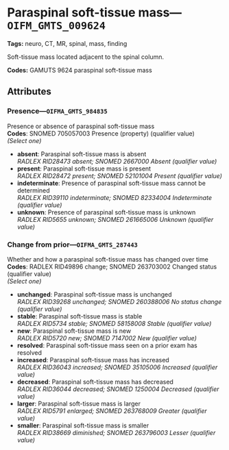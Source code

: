 # Paraspinal soft-tissue mass—`OIFM_GMTS_009624`

**Tags:** neuro, CT, MR, spinal, mass, finding

Soft-tissue mass located adjacent to the spinal column.

**Codes:** GAMUTS 9624 paraspinal soft-tissue mass

## Attributes

### Presence—`OIFMA_GMTS_984835`

Presence or absence of paraspinal soft-tissue mass  
**Codes**: SNOMED 705057003 Presence (property) (qualifier value)  
*(Select one)*

- **absent**: Paraspinal soft-tissue mass is absent  
_RADLEX RID28473 absent; SNOMED 2667000 Absent (qualifier value)_
- **present**: Paraspinal soft-tissue mass is present  
_RADLEX RID28472 present; SNOMED 52101004 Present (qualifier value)_
- **indeterminate**: Presence of paraspinal soft-tissue mass cannot be determined  
_RADLEX RID39110 indeterminate; SNOMED 82334004 Indeterminate (qualifier value)_
- **unknown**: Presence of paraspinal soft-tissue mass is unknown  
_RADLEX RID5655 unknown; SNOMED 261665006 Unknown (qualifier value)_

### Change from prior—`OIFMA_GMTS_287443`

Whether and how a paraspinal soft-tissue mass has changed over time  
**Codes**: RADLEX RID49896 change; SNOMED 263703002 Changed status (qualifier value)  
*(Select one)*

- **unchanged**: Paraspinal soft-tissue mass is unchanged  
_RADLEX RID39268 unchanged; SNOMED 260388006 No status change (qualifier value)_
- **stable**: Paraspinal soft-tissue mass is stable  
_RADLEX RID5734 stable; SNOMED 58158008 Stable (qualifier value)_
- **new**: Paraspinal soft-tissue mass is new  
_RADLEX RID5720 new; SNOMED 7147002 New (qualifier value)_
- **resolved**: Paraspinal soft-tissue mass seen on a prior exam has resolved  
- **increased**: Paraspinal soft-tissue mass has increased  
_RADLEX RID36043 increased; SNOMED 35105006 Increased (qualifier value)_
- **decreased**: Paraspinal soft-tissue mass has decreased  
_RADLEX RID36044 decreased; SNOMED 1250004 Decreased (qualifier value)_
- **larger**: Paraspinal soft-tissue mass is larger  
_RADLEX RID5791 enlarged; SNOMED 263768009 Greater (qualifier value)_
- **smaller**: Paraspinal soft-tissue mass is smaller  
_RADLEX RID38669 diminished; SNOMED 263796003 Lesser (qualifier value)_